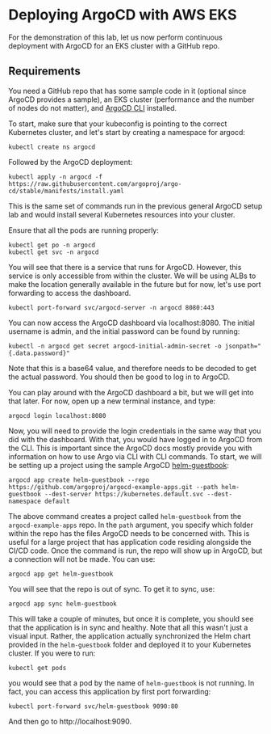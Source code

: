 # Deploying ArgoCD with AWS EKS

For the demonstration of this lab, let us now perform continuous deployment with ArgoCD for an EKS cluster with a GitHub repo. 

## Requirements

You need a GitHub repo that has some sample code in it (optional since ArgoCD provides a sample), an EKS cluster (performance and the number of nodes do not matter), and [ArgoCD CLI](https://argo-cd.readthedocs.io/en/stable/cli_installation/) installed.

To start, make sure that your kubeconfig is pointing to the correct Kubernetes cluster, and let's start by creating a namespace for argocd:

```
kubectl create ns argocd
```

Followed by the ArgoCD deployment:

```
kubectl apply -n argocd -f https://raw.githubusercontent.com/argoproj/argo-cd/stable/manifests/install.yaml
```

This is the same set of commands run in the previous general ArgoCD setup lab and would install several Kubernetes resources into your cluster.

Ensure that all the pods are running properly:

```
kubectl get po -n argocd
kubectl get svc -n argocd
```

You will see that there is a service that runs for ArgoCD. However, this service is only accessible from within the cluster. We will be using ALBs to make the location generally available in the future but for now, let's use port forwarding to access the dashboard.

```
kubectl port-forward svc/argocd-server -n argocd 8080:443
```

You can now access the ArgoCD dashboard via localhost:8080. The initial username is admin, and the initial password can be found by running:

```
kubectl -n argocd get secret argocd-initial-admin-secret -o jsonpath="{.data.password}"
```

Note that this is a base64 value, and therefore needs to be decoded to get the actual password. You should then be good to log in to ArgoCD.

You can play around with the ArgoCD dashboard a bit, but we will get into that later. For now, open up a new terminal instance, and type:

```
argocd login localhost:8080
```

Now, you will need to provide the login credentials in the same way that you did with the dashboard. With that, you would have logged in to ArgoCD from the CLI. This is important since the ArgoCD docs mostly provide you with information on how to use Argo via CLI with CLI commands. To start, we will be setting up a project using the sample ArgoCD [helm-guestbook](https://github.com/argoproj/argocd-example-apps/tree/master/helm-guestbook):

```
argocd app create helm-guestbook --repo https://github.com/argoproj/argocd-example-apps.git --path helm-guestbook --dest-server https://kubernetes.default.svc --dest-namespace default
```

The above command creates a project called `helm-guestbook` from the `argocd-example-apps` repo. In the `path` argument, you specify which folder within the repo has the files ArgoCD needs to be concerned with. This is useful for a large project that has application code residing alongside the CI/CD code. Once the command is run, the repo will show up in ArgoCD, but a connection will not be made. You can use:

```
argocd app get helm-guestbook
```

You will see that the repo is out of sync. To get it to sync, use:

```
argocd app sync helm-guestbook
```

This will take a couple of minutes, but once it is complete, you should see that the application is in sync and healthy. Note that all this wasn't just a visual input. Rather, the application actually synchronized the Helm chart provided in the `helm-guestbook` folder and deployed it to your Kubernetes cluster. If you were to run:

```
kubectl get pods
```

you would see that a pod by the name of `helm-guestbook` is not running. In fact, you can access this application by first port forwarding:

```
kubectl port-forward svc/helm-guestbook 9090:80
```

And then go to http://localhost:9090.